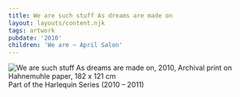 ```yaml
---
title: We are such stuff As dreams are made on
layout: layouts/content.njk
tags: artwork
pubdate: '2010'
children: 'We are ~ April Salon'
---
```

![We are such stuff As dreams are made on, 2010, Archival print on Hahnemuhle paper, 182 x 121 cm ](https://ik.imagekit.io/mp/aam/tr:w-1000/ali-akbar-mehta_harlequin-series-we-are-such-stuff-as-dreams-are-made-on-2010-182-x-121-cm-archival-print-on-hahnemuhle-paper-2010.jpg)
Part of the Harlequin Series (2010 – 2011)
